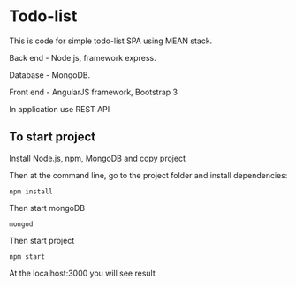 # Todo-list

This is code for simple todo-list SPA using MEAN stack.

Back end - Node.js, framework express.

Database - MongoDB.

Front end - AngularJS framework, Bootstrap 3

In application use REST API

## To start project

Install Node.js, npm, MongoDB and copy project

Then at the command line, go to the project folder and install dependencies:

`npm install`

Then start mongoDB

`mongod`

Then start project

`npm start`

At the localhost:3000 you will see result
